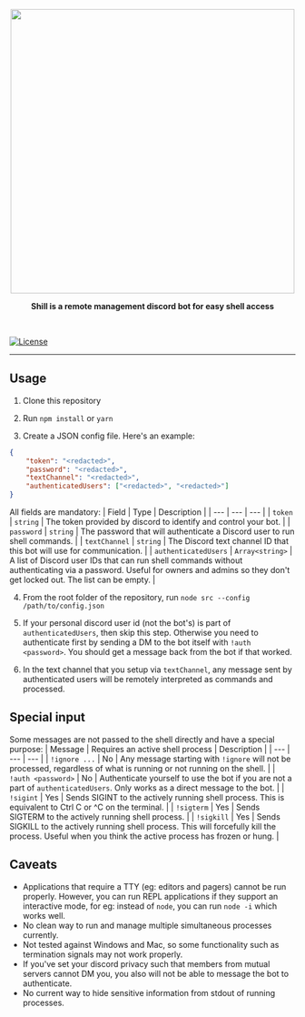 <p align="center">
    <img width="500" src="https://github.com/EnKrypt/Shill/raw/master/assets/Shill.png">
</p>

<p align="center">
    <b>Shill is a remote management discord bot for easy shell access</b>
</p>

<br>

[![License](https://img.shields.io/github/license/EnKrypt/Shill?style=flat-square)](https://raw.githubusercontent.com/EnKrypt/Doppler/master/LICENSE)

---

## Usage

1. Clone this repository

2. Run `npm install` or `yarn`

3. Create a JSON config file. Here's an example:

```json
{
    "token": "<redacted>",
    "password": "<redacted>",
    "textChannel": "<redacted>",
    "authenticatedUsers": ["<redacted>", "<redacted>"]
}
```

All fields are mandatory:
| Field | Type | Description |
| --- | --- | --- |
| `token` | `string` | The token provided by discord to identify and control your bot. |
| `password` | `string` | The password that will authenticate a Discord user to run shell commands. |
| `textChannel` | `string` | The Discord text channel ID that this bot will use for communication. |
| `authenticatedUsers` | `Array<string>` | A list of Discord user IDs that can run shell commands without authenticating via a password. Useful for owners and admins so they don't get locked out. The list can be empty. |

4. From the root folder of the repository, run `node src --config /path/to/config.json`

5. If your personal discord user id (not the bot's) is part of `authenticatedUsers`, then skip this step. Otherwise you need to authenticate first by sending a DM to the bot itself with `!auth <password>`. You should get a message back from the bot if that worked.

6. In the text channel that you setup via `textChannel`, any message sent by authenticated users will be remotely interpreted as commands and processed.

## Special input

Some messages are not passed to the shell directly and have a special purpose:
| Message | Requires an active shell process | Description |
| --- | --- | --- |
| `!ignore ...` | No | Any message starting with `!ignore` will not be processed, regardless of what is running or not running on the shell. |
| `!auth <password>` | No | Authenticate yourself to use the bot if you are not a part of `authenticatedUsers`. Only works as a direct message to the bot. |
| `!sigint` | Yes | Sends SIGINT to the actively running shell process. This is equivalent to Ctrl C or ^C on the terminal. |
| `!sigterm` | Yes | Sends SIGTERM to the actively running shell process. |
| `!sigkill` | Yes | Sends SIGKILL to the actively running shell process. This will forcefully kill the process. Useful when you think the active process has frozen or hung. |

## Caveats

-   Applications that require a TTY (eg: editors and pagers) cannot be run properly. However, you can run REPL applications if they support an interactive mode, for eg: instead of `node`, you can run `node -i` which works well.
-   No clean way to run and manage multiple simultaneous processes currently.
-   Not tested against Windows and Mac, so some functionality such as termination signals may not work properly.
-   If you've set your discord privacy such that members from mutual servers cannot DM you, you also will not be able to message the bot to authenticate.
-   No current way to hide sensitive information from stdout of running processes.
